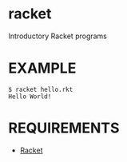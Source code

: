 # racket

Introductory Racket programs

# EXAMPLE

```
$ racket hello.rkt
Hello World!
```

# REQUIREMENTS

* [Racket](http://racket-lang.org/)
